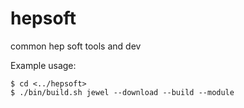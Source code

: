 # hepsoft
common hep soft tools and dev

Example usage:
```
$ cd <../hepsoft>
$ ./bin/build.sh jewel --download --build --module
```

